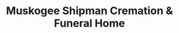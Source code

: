 ---
title: "Muskogee Shipman Cremation & Funeral Home"
url: /muskogee/muskogee-shipman-cremation-und-funeral-home/
shop: Bestattungen
---